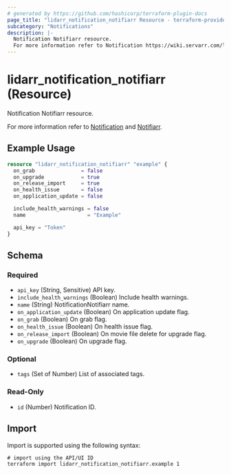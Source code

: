 ```yaml
---
# generated by https://github.com/hashicorp/terraform-plugin-docs
page_title: "lidarr_notification_notifiarr Resource - terraform-provider-lidarr"
subcategory: "Notifications"
description: |-
  Notification Notifiarr resource.
  For more information refer to Notification https://wiki.servarr.com/lidarr/settings#connect and Notifiarr https://wiki.servarr.com/lidarr/supported#notifiarr.
---
```


# lidarr_notification_notifiarr (Resource)

<!-- subcategory:Notifications -->Notification Notifiarr resource.
For more information refer to [Notification](https://wiki.servarr.com/lidarr/settings#connect) and [Notifiarr](https://wiki.servarr.com/lidarr/supported#notifiarr).

## Example Usage

```terraform
resource "lidarr_notification_notifiarr" "example" {
  on_grab               = false
  on_upgrade            = true
  on_release_import     = true
  on_health_issue       = false
  on_application_update = false

  include_health_warnings = false
  name                    = "Example"

  api_key = "Token"
}
```

<!-- schema generated by tfplugindocs -->
## Schema

### Required

- `api_key` (String, Sensitive) API key.
- `include_health_warnings` (Boolean) Include health warnings.
- `name` (String) NotificationNotifiarr name.
- `on_application_update` (Boolean) On application update flag.
- `on_grab` (Boolean) On grab flag.
- `on_health_issue` (Boolean) On health issue flag.
- `on_release_import` (Boolean) On movie file delete for upgrade flag.
- `on_upgrade` (Boolean) On upgrade flag.

### Optional

- `tags` (Set of Number) List of associated tags.

### Read-Only

- `id` (Number) Notification ID.

## Import

Import is supported using the following syntax:

```shell
# import using the API/UI ID
terraform import lidarr_notification_notifiarr.example 1
```
